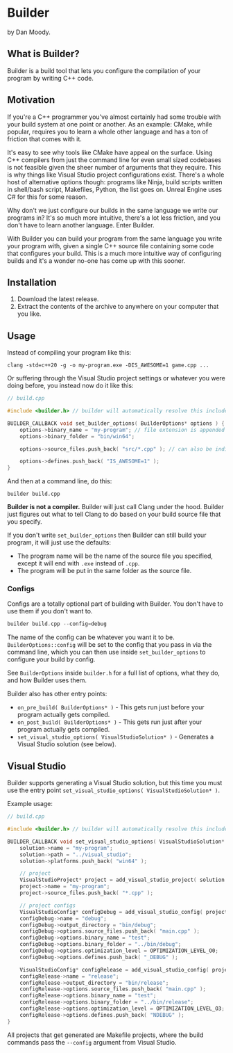 # Builder

by Dan Moody.

## What is Builder?

Builder is a build tool that lets you configure the compilation of your program by writing C++ code.

## Motivation

If you're a C++ programmer you've almost certainly had some trouble with your build system at one point or another.  As an example: CMake, while popular, requires you to learn a whole other language and has a ton of friction that comes with it.

It's easy to see why tools like CMake have appeal on the surface.  Using C++ compilers from just the command line for even small sized codebases is not feasible given the sheer number of arguments that they require.  This is why things like Visual Studio project configurations exist.  There's a whole host of alternative options though: programs like Ninja, build scripts written in shell/bash script, Makefiles, Python, the list goes on.  Unreal Engine uses C# for this for some reason.

Why don't we just configure our builds in the same language we write our programs in? It's so much more intuitive, there's a lot less friction, and you don't have to learn another language.  Enter Builder.

With Builder you can build your program from the same language you write your program with, given a single C++ source file containing some code that configures your build.  This is a much more intuitive way of configuring builds and it's a wonder no-one has come up with this sooner.

## Installation

1. Download the latest release.
2. Extract the contents of the archive to anywhere on your computer that you like.

## Usage

Instead of compiling your program like this:

```
clang -std=c++20 -g -o my-program.exe -DIS_AWESOME=1 game.cpp ...
```

Or suffering through the Visual Studio project settings or whatever you were doing before, you instead now do it like this:

```cpp
// build.cpp

#include <builder.h> // builder will automatically resolve this include for you

BUILDER_CALLBACK void set_builder_options( BuilderOptions* options ) {
	options->binary_name = "my-program"; // file extension is appended automatically for you
	options->binary_folder = "bin/win64";

	options->source_files.push_back( "src/*.cpp" ); // can also be individual files

	options->defines.push_back( "IS_AWESOME=1" );
}
```

And then at a command line, do this:

```
builder build.cpp
```

**Builder is not a compiler.**  Builder will just call Clang under the hood.  Builder just figures out what to tell Clang to do based on your build source file that you specify.

If you don't write `set_builder_options` then Builder can still build your program, it will just use the defaults:
* The program name will be the name of the source file you specified, except it will end with `.exe` instead of `.cpp`.
* The program will be put in the same folder as the source file.

### Configs

Configs are a totally optional part of building with Builder.  You don't have to use them if you don't want to.

```cpp
builder build.cpp --config=debug
```

The name of the config can be whatever you want it to be.  `BuilderOptions::config` will be set to the config that you pass in via the command line, which you can then use inside `set_builder_options` to configure your build by config.

See `BuilderOptions` inside `builder.h` for a full list of options, what they do, and how Builder uses them.

Builder also has other entry points:
* `on_pre_build( BuilderOptions* )` - This gets run just before your program actually gets compiled.
* `on_post_build( BuilderOptions* )` - This gets run just after your program actually gets compiled.
* `set_visual_studio_options( VisualStudioSolution* )` - Generates a Visual Studio solution (see below).

## Visual Studio

Builder supports generating a Visual Studio solution, but this time you must use the entry point `set_visual_studio_options( VisualStudioSolution* )`.

Example usage:

```cpp
// build.cpp

#include <builder.h> // builder will automatically resolve this include for you

BUILDER_CALLBACK void set_visual_studio_options( VisualStudioSolution* solution ) {
	solution->name = "my-program";
	solution->path = "../visual_studio";
	solution->platforms.push_back( "win64" );

	// project
	VisualStudioProject* project = add_visual_studio_project( solution );
	project->name = "my-program";
	project->source_files.push_back( "*.cpp" );

	// project configs
	VisualStudioConfig* configDebug = add_visual_studio_config( project );
	configDebug->name = "debug";
	configDebug->output_directory = "bin/debug";
	configDebug->options.source_files.push_back( "main.cpp" );
	configDebug->options.binary_name = "test";
	configDebug->options.binary_folder = "../bin/debug";
	configDebug->options.optimization_level = OPTIMIZATION_LEVEL_O0;
	configDebug->options.defines.push_back( "_DEBUG" );

	VisualStudioConfig* configRelease = add_visual_studio_config( project );
	configRelease->name = "release";
	configRelease->output_directory = "bin/release";
	configRelease->options.source_files.push_back( "main.cpp" );
	configRelease->options.binary_name = "test";
	configRelease->options.binary_folder = "../bin/release";
	configRelease->options.optimization_level = OPTIMIZATION_LEVEL_O3;
	configRelease->options.defines.push_back( "NDEBUG" );
}
```

All projects that get generated are Makefile projects, where the build commands pass the `--config` argument from Visual Studio.